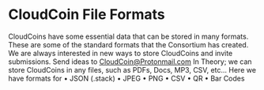 # CloudCoin File Formats

CloudCoins have some essential data that can be stored in many formats.                                                                 These are some of the standard formats that the Consortium has created.                                                                   We are always interested in new ways to store CloudCoins and invite submissions.                                                            Send ideas to CloudCoin@Protonmail.com                                                                                                    In Theory; we can store CloudCoins in any files, such as PDFs, Docs, MP3, CSV, etc...
Here we have formats for
•	JSON (.stack)
•	JPEG
•	PNG
•	CSV
•	QR
•	Bar Codes


